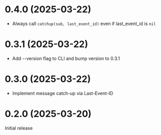 0.4.0 (2025-03-22)
===================
* Always call `catchup(sub, last_event_id)` even if last_event_id is `nil`

0.3.1 (2025-03-22)
===================
* Add --version flag to CLI and bump version to 0.3.1

0.3.0 (2025-03-22)
===================
* Implement message catch-up via Last-Event-ID

0.2.0 (2025-03-20)
===================
Initial release

